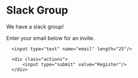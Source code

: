 # Slack Group

We have a slack group!

Enter your email below for an invite.

<form action="https://droidcon-server.herokuapp.com/dataTest/slackInvite" method="POST" >

      <input type="text" name="email" length="25"/>

      <div class="actions">
          <input type="submit" value="Register"/>
      </div>

</form>
